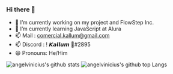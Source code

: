 ### Hi there 👋

- 🔭 I’m currently working on my project and FlowStep Inc.
- 🌱 I’m currently learning JavaScript at Alura
- 📫 Mail : comercial.kallum@gmail.com
- 📫 Discord : ! 𝙆𝙖𝙡𝙡𝙪𝙢 🦇#2895
- 😄 Pronouns: He/Him

![angelvinicius's github stats](https://github-readme-stats.vercel.app/api?username=angelvinicius&bg_color=282a42&title_color=5a7dbf&text_color=a6c4fc&show_icons=true)
![angelvinicius's github top Langs](https://github-readme-stats.vercel.app/api/top-langs/?username=angelvinicius&bg_color=282a42&title_color=5a7dbf&text_color=a6c4fc&layout=compact)
